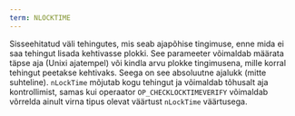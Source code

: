 ```yaml
---
term: NLOCKTIME
---
```


Sisseehitatud väli tehingutes, mis seab ajapõhise tingimuse, enne mida ei saa tehingut lisada kehtivasse plokki. See parameeter võimaldab määrata täpse aja (Unixi ajatempel) või kindla arvu plokke tingimusena, mille korral tehingut peetakse kehtivaks. Seega on see absoluutne ajalukk (mitte suhteline). `nLockTime` mõjutab kogu tehingut ja võimaldab tõhusalt aja kontrollimist, samas kui operaator `OP_CHECKLOCKTIMEVERIFY` võimaldab võrrelda ainult virna tipus olevat väärtust `nLockTime` väärtusega.